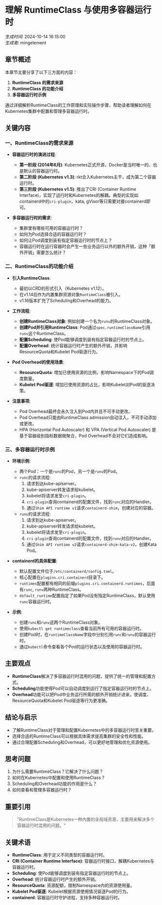 # 理解 RuntimeClass 与使用多容器运行时

*生成时间*: 2024-10-14 16:15:00  
*生成者*: mingelement

## 章节概述
本章节主要分享了以下三方面的内容：
1. **RuntimeClass 的需求来源**
2. **RuntimeClass 的功能介绍**
3. **多容器运行时示例**

通过详细解析RuntimeClass的工作原理和实际操作步骤，帮助读者理解如何在Kubernetes集群中配置和管理多容器运行时。

## 关键内容

### 一、RuntimeClass的需求来源
- **容器运行时的演进过程**:
  - **第一阶段 (2014年6月)**: Kubernetes正式开源，Docker是当时唯一的、也是默认的容器运行时。
  - **第二阶段 (Kubernetes v1.3)**: rkt合入Kubernetes主干，成为第二个容器运行时。
  - **第三阶段 (Kubernetes v1.5)**: 推出了CRI (Container Runtime Interface)，实现了运行时和Kubernetes的解耦。典型的实现如containerd中的`cri-plugin`，kata, gVisor等只需要对接containerd即可。

- **多容器运行时的需求**:
  - 集群里有哪些可用的容器运行时？
  - 如何为Pod选择合适的容器运行时？
  - 如何让Pod调度到装有指定容器运行时的节点上？
  - 容器运行时在运行容器时会产生一些业务运行以外的额外开销，这种「额外开销」需要怎么统计？

### 二、RuntimeClass的功能介绍
- **引入RuntimeClass**:
  - 最初以CRD的形式引入（Kubernetes v1.12）。
  - 在v1.14后作为内置集群资源对象`RuntimeClass`被引入。
  - v1.16版本扩充了Scheduling和Overhead的能力。

- **工作流程**:
  - **创建RuntimeClass对象**: 例如创建一个名为`runv`的RuntimeClass对象。
  - **创建Pod并引用RuntimeClass**: Pod通过`spec.runtimeClassName`引用`runv`这个RuntimeClass。
  - **配置Scheduling**: 使Pod能够调度到装有指定容器运行时的节点上。
  - **配置Overhead**: 统计容器运行时产生的额外开销，并影响ResourceQuota和Kubelet Pod驱逐行为。

- **Pod Overhead的使用场景**:
  - **ResourceQuota**: 增加已使用资源的比例，影响Namespace下的Pod调度数量。
  - **Kubelet Pod驱逐**: 增加已使用资源的占比，影响Kubelet对Pod的驱逐决策。

- **注意事项**:
  - Pod Overhead最终会永久注入到Pod内并且不可手动更改。
  - Pod Overhead只能由RuntimeClass admission自动注入，不可手动添加或更改。
  - HPA (Horizontal Pod Autoscaler) 和 VPA (Vertical Pod Autoscaler) 是基于容器级别指标数据做聚合，Pod Overhead不会对它们造成影响。

### 三、多容器运行时示例
- **环境示例**:
  - 两个Pod：一个是`runc`的Pod，另一个是`runv`的Pod。
  - `runc`的请求流程: 
    1. 请求到达kube-apiserver。
    2. kube-apiserver转发请求给kubelet。
    3. kubelet将请求发至`cri-plugin`。
    4. `cri-plugin`查询containerd的配置文件，找到`runc`对应的Handler。
    5. 通过`Shim API runtime v1`请求`containerd-shim`，创建对应的容器。
  - `runv`的请求流程:
    1. 请求到达kube-apiserver。
    2. kube-apiserver转发请求给kubelet。
    3. kubelet将请求发至`cri-plugin`。
    4. `cri-plugin`查询containerd的配置文件，找到`runv`对应的Handler。
    5. 通过`Shim API runtime v2`请求`containerd-shim-kata-v2`，创建Kata Pod。

- **containerd的具体配置**:
  - 默认配置文件位于`/etc/containerd/config.toml`。
  - 核心配置在`plugins.cri.containerd`目录下。
  - `runtimes`配置都有相同的前缀`plugins.cri.containerd.runtimes`，后面有`runc`, `runv`两种RuntimeClass。
  - `default_runtime`配置指定了如果Pod没有指定RuntimeClass，默认使用`runc`容器运行时。

- **示例**:
  - 创建`runc`和`runv`这两个RuntimeClass对象。
  - 使用`kubectl get runtimeclass`查看当前所有可用的容器运行时。
  - 创建Pod时，在`runtimeClassName`字段中分别引用`runc`和`runv`的容器运行时。
  - 通过`kubectl`命令查看各个Pod的运行状态以及使用的容器运行时。

## 主要观点
- **RuntimeClass**解决了多容器运行时混用的问题，提供了统一的管理和配置方式。
- **Scheduling**功能使得Pod可以自动调度到运行了指定容器运行时的节点上。
- **Overhead**功能可以把Pod中业务运行所需的额外开销统计进来，使调度、ResourceQuota和Kubelet Pod驱逐等行为更准确。

## 结论与启示
- 了解RuntimeClass对于管理和配置Kubernetes中的多容器运行时至关重要。
- 选择合适的RuntimeClass可以根据具体需求提高集群的安全性和性能。
- 通过合理配置Scheduling和Overhead，可以更好地管理和优化资源使用。

## 思考问题
1. 为什么需要RuntimeClass？它解决了什么问题？
2. 如何在Kubernetes中配置和使用RuntimeClass？
3. Scheduling和Overhead功能的作用是什么？
4. 如何查看和管理多容器运行时？

## 重要引用
> "RuntimeClass是Kubernetes一种内置的全局域资源，主要用来解决多个容器运行时混用的问题。"

## 关键术语
- **RuntimeClass**: 用于定义不同类型的容器运行时。
- **CRI (Container Runtime Interface)**: 容器运行时接口，解耦Kubernetes与容器运行时。
- **Scheduling**: 使Pod能够调度到装有指定容器运行时的节点上。
- **Overhead**: 统计容器运行时产生的额外开销。
- **ResourceQuota**: 资源配额，限制Namespace内的资源使用量。
- **Kubelet Pod驱逐**: Kubelet根据资源使用情况驱逐Pod的行为。
- **containerd**: 容器运行时守护进程，支持多种容器运行时。